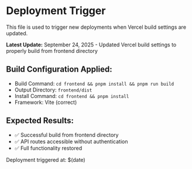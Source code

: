 # Deployment Trigger

This file is used to trigger new deployments when Vercel build settings are updated.

**Latest Update:** September 24, 2025 - Updated Vercel build settings to properly build from frontend directory

## Build Configuration Applied:
- Build Command: `cd frontend && pnpm install && pnpm run build`
- Output Directory: `frontend/dist`
- Install Command: `cd frontend && pnpm install`
- Framework: Vite (correct)

## Expected Results:
- ✅ Successful build from frontend directory
- ✅ API routes accessible without authentication
- ✅ Full functionality restored

Deployment triggered at: $(date)
